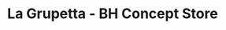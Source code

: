 ---
title: "La Grupetta - BH Concept Store"
url: /alcobendas/la-grupetta-bh-concept-store/
shop: Fahrrad
---